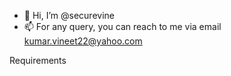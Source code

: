- 👋 Hi, I’m @securevine
- 📫 For any query, you can reach to me via email kumar.vineet22@yahoo.com

<!---
securevine/securevine is a ✨ special ✨ repository because its `README.md` (this file) appears on your GitHub profile.
You can click the Preview link to take a look at your changes.
--->

Requirements
